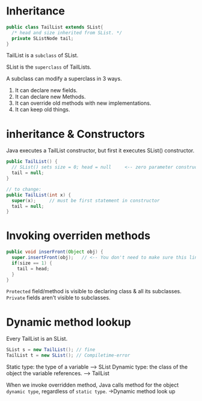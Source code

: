 # Inheritance
```java
public class TailList extends SList{
  /* head and size inherited from SList. */
  private SListNode tail;
}
```
TailList is a `subclass` of SList.

SList is the `superclass` of TailLists.

A subclass can modify a superclass in 3 ways.
1. It can declare new fields.
2. It can declare new Methods.
3. It can override old methods with new implementations.
4. It can keep old things.

# inheritance & Constructors
Java executes a TailList constructor, but first it executes SList() constructor.
```java
public TailList() {
  // SList() sets size = 0; head = null     <-- zero parameter constructor called by default
  tail = null;
}

// to change:
public TailList(int x) {
  super(x);     // must be first statement in constructor
  tail = null;
}
```

# Invoking overriden methods
```java
public void inserFront(Object obj) {
  super.insertFront(obj);   // <-- You don't need to make sure this line is the first line of the method
  if(size == 1) {
    tail = head;
  }
}
```

`Protected` field/method is visible to declaring class & all its subclasses.
`Private` fields aren't visible to subclasses.

# Dynamic method lookup
Every TailList is an SList.
```java
SList s = new TailList(); // fine
TailList t = new SList(); // Compiletime-error
```
Static type: the type of a variable     -->  SList
Dynamic type: the class of the object the variable references.        --> TailList

When we invoke overridden method, Java calls method for the object `dynamic type`, regardless of `static type`. ->Dynamic method look up


